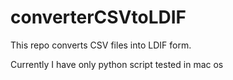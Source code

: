 # converterCSVtoLDIF
This repo converts CSV files into LDIF form.

Currently I have only python script tested in mac os
